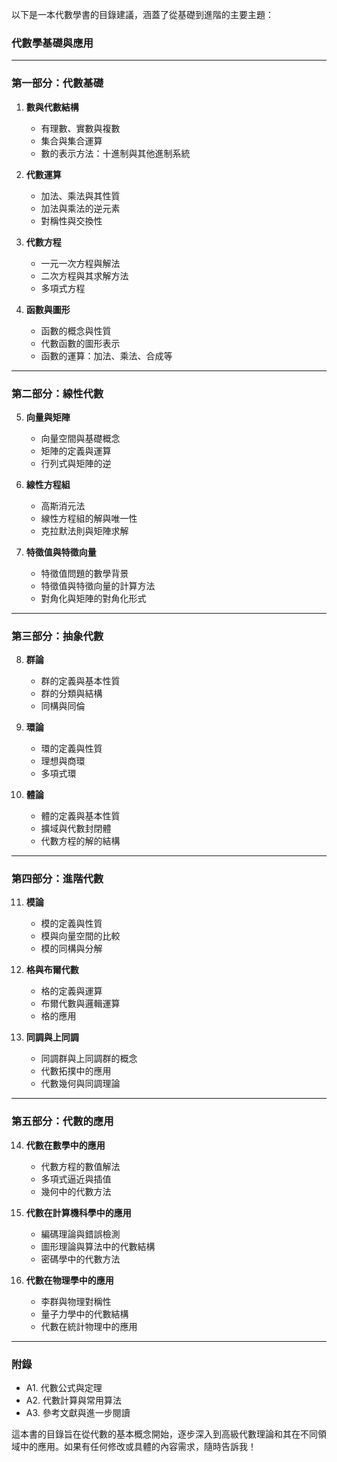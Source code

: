 以下是一本代數學書的目錄建議，涵蓋了從基礎到進階的主要主題：

### **代數學基礎與應用**

---

### **第一部分：代數基礎**
1. **數與代數結構**
   - 有理數、實數與複數
   - 集合與集合運算
   - 數的表示方法：十進制與其他進制系統

2. **代數運算**
   - 加法、乘法與其性質
   - 加法與乘法的逆元素
   - 對稱性與交換性

3. **代數方程**
   - 一元一次方程與解法
   - 二次方程與其求解方法
   - 多項式方程

4. **函數與圖形**
   - 函數的概念與性質
   - 代數函數的圖形表示
   - 函數的運算：加法、乘法、合成等

---

### **第二部分：線性代數**
5. **向量與矩陣**
   - 向量空間與基礎概念
   - 矩陣的定義與運算
   - 行列式與矩陣的逆

6. **線性方程組**
   - 高斯消元法
   - 線性方程組的解與唯一性
   - 克拉默法則與矩陣求解

7. **特徵值與特徵向量**
   - 特徵值問題的數學背景
   - 特徵值與特徵向量的計算方法
   - 對角化與矩陣的對角化形式

---

### **第三部分：抽象代數**
8. **群論**
   - 群的定義與基本性質
   - 群的分類與結構
   - 同構與同倫

9. **環論**
   - 環的定義與性質
   - 理想與商環
   - 多項式環

10. **體論**
    - 體的定義與基本性質
    - 擴域與代數封閉體
    - 代數方程的解的結構

---

### **第四部分：進階代數**
11. **模論**
    - 模的定義與性質
    - 模與向量空間的比較
    - 模的同構與分解

12. **格與布爾代數**
    - 格的定義與運算
    - 布爾代數與邏輯運算
    - 格的應用

13. **同調與上同調**
    - 同調群與上同調群的概念
    - 代數拓撲中的應用
    - 代數幾何與同調理論

---

### **第五部分：代數的應用**
14. **代數在數學中的應用**
    - 代數方程的數值解法
    - 多項式逼近與插值
    - 幾何中的代數方法

15. **代數在計算機科學中的應用**
    - 編碼理論與錯誤檢測
    - 圖形理論與算法中的代數結構
    - 密碼學中的代數方法

16. **代數在物理學中的應用**
    - 李群與物理對稱性
    - 量子力學中的代數結構
    - 代數在統計物理中的應用

---

### **附錄**
- A1. 代數公式與定理
- A2. 代數計算與常用算法
- A3. 參考文獻與進一步閱讀

這本書的目錄旨在從代數的基本概念開始，逐步深入到高級代數理論和其在不同領域中的應用。如果有任何修改或具體的內容需求，隨時告訴我！